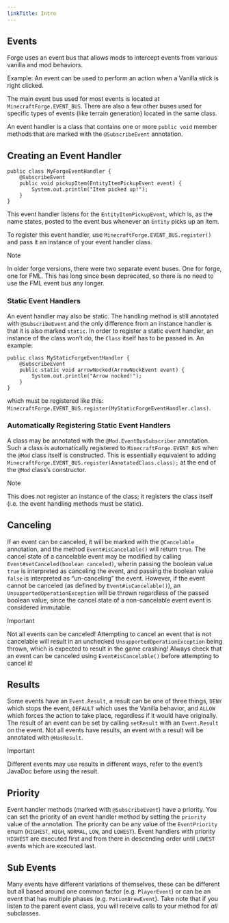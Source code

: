 ```yaml
---
linkTitle: Intro
---
```


<article class="docs-entry">
<h1 id="events">Events<a class="headerlink" href="#events" title="Permanent link"> </a></h1>
<p>Forge uses an event bus that allows mods to intercept events from various vanilla and mod behaviors.</p>
<p>Example: An event can be used to perform an action when a Vanilla stick is right clicked.</p>
<p>The main event bus used for most events is located at <code>MinecraftForge.EVENT_BUS</code>. There are also a few other buses used for specific types of events (like terrain generation) located in the same class.</p>
<p>An event handler is a class that contains one or more <code>public void</code> member methods that are marked with the <code>@SubscribeEvent</code> annotation.</p>
<h2 id="creating-an-event-handler">Creating an Event Handler<a class="headerlink" href="#creating-an-event-handler" title="Permanent link"> </a></h2>
<p><pre class="highlight"><code class="language-java">public class MyForgeEventHandler {
    @SubscribeEvent
    public void pickupItem(EntityItemPickupEvent event) {
        System.out.println("Item picked up!");
    }
}</code></pre>
This event handler listens for the <code>EntityItemPickupEvent</code>, which is, as the name states, posted to the event bus whenever an <code>Entity</code> picks up an item.
<p>To register this event handler, use <code>MinecraftForge.EVENT_BUS.register()</code> and pass it an instance of your event handler class.</p>
<div class="admonition note">
<p class="admonition-title">Note</p>
<p>In older forge versions, there were two separate event buses. One for forge, one for FML. This has long since been deprecated, so there is no need to use the FML event bus any longer.</p>
</div>
<h3 id="static-event-handlers">Static Event Handlers<a class="headerlink" href="#static-event-handlers" title="Permanent link"> </a></h3>
<p>An event handler may also be static. The handling method is still annotated with <code>@SubscribeEvent</code> and the only difference from an instance handler is that it is also marked <code>static</code>. In order to register a static event handler, an instance of the class won&rsquo;t do, the <code>Class</code> itself has to be passed in. An example:</p>
<pre class="highlight"><code class="language-java">public class MyStaticForgeEventHandler {
    @SubscribeEvent
    public static void arrowNocked(ArrowNockEvent event) {
        System.out.println("Arrow nocked!");
    }
}</code></pre>

<p>which must be registered like this: <code>MinecraftForge.EVENT_BUS.register(MyStaticForgeEventHandler.class)</code>.</p>
<h3 id="automatically-registering-static-event-handlers">Automatically Registering Static Event Handlers<a class="headerlink" href="#automatically-registering-static-event-handlers" title="Permanent link"> </a></h3>
<p>A class may be annotated with the <code>@Mod.EventBusSubscriber</code> annotation. Such a class is automatically registered to <code>MinecraftForge.EVENT_BUS</code> when the <code>@Mod</code> class itself is constructed. This is essentially equivalent to adding <code>MinecraftForge.EVENT_BUS.register(AnnotatedClass.class);</code> at the end of the <code>@Mod</code> class&rsquo;s constructor.</p>
<div class="admonition note">
<p class="admonition-title">Note</p>
<p>This does not register an instance of the class; it registers the class itself (i.e. the event handling methods must be static).</p>
</div>
<h2 id="canceling">Canceling<a class="headerlink" href="#canceling" title="Permanent link"> </a></h2>
<p>If an event can be canceled, it will be marked with the <code>@Cancelable</code> annotation, and the method <code>Event#isCancelable()</code> will return <code>true</code>. The cancel state of a cancelable event may be modified by calling <code>Event#setCanceled(boolean canceled)</code>, wherin passing the boolean value <code>true</code> is interpreted as canceling the event, and passing the boolean value <code>false</code> is interpreted as &ldquo;un-canceling&rdquo; the event. However, if the event cannot be canceled (as defined by <code>Event#isCancelable()</code>), an <code>UnsupportedOperationException</code> will be thrown regardless of the passed boolean value, since the cancel state of a non-cancelable event event is considered immutable.</p>
<div class="admonition important">
<p class="admonition-title">Important</p>
<p>Not all events can be canceled! Attempting to cancel an event that is not cancelable will result in an unchecked <code>UnsupportedOperationException</code> being thrown, which is expected to result in the game crashing! Always check that an event can be canceled using <code>Event#isCancelable()</code> before attempting to cancel it!</p>
</div>
<h2 id="results">Results<a class="headerlink" href="#results" title="Permanent link"> </a></h2>
<p>Some events have an <code>Event.Result</code>, a result can be one of three things, <code>DENY</code> which stops the event, <code>DEFAULT</code> which uses the Vanilla behavior, and <code>ALLOW</code> which forces the action to take place, regardless if it would have originally. The result of an event can be set by calling <code>setResult</code> with an <code>Event.Result</code> on the event. Not all events have results, an event with a result will be annotated with <code>@HasResult</code>.</p>
<div class="admonition important">
<p class="admonition-title">Important</p>
<p>Different events may use results in different ways, refer to the event&rsquo;s JavaDoc before using the result.</p>
</div>
<h2 id="priority">Priority<a class="headerlink" href="#priority" title="Permanent link"> </a></h2>
<p>Event handler methods (marked with <code>@SubscribeEvent</code>) have a priority. You can set the priority of an event handler method by setting the <code>priority</code> value of the annotation. The priority can be any value of the <code>EventPriority</code> enum (<code>HIGHEST</code>, <code>HIGH</code>, <code>NORMAL</code>, <code>LOW</code>, and <code>LOWEST</code>). Event handlers with priority <code>HIGHEST</code> are executed first and from there in descending order until <code>LOWEST</code> events which are executed last.</p>
<h2 id="sub-events">Sub Events<a class="headerlink" href="#sub-events" title="Permanent link"> </a></h2>
<p>Many events have different variations of themselves, these can be different but all based around one common factor (e.g. <code>PlayerEvent</code>) or can be an event that has multiple phases (e.g. <code>PotionBrewEvent</code>). Take note that if you listen to the parent event class, you will receive calls to your method for <em>all</em> subclasses.</p>
</article>